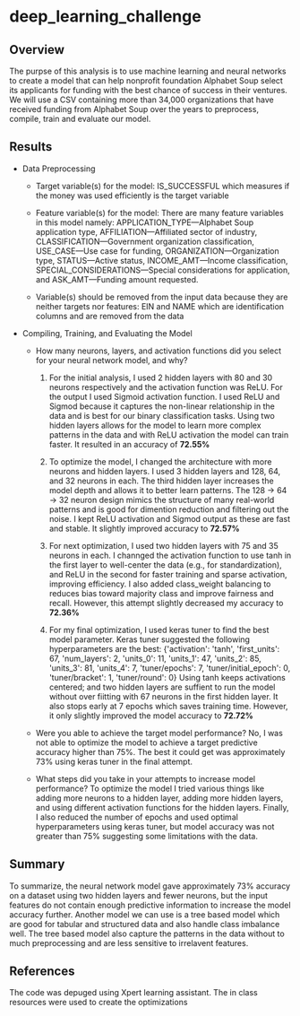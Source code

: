 # deep_learning_challenge

## Overview

The purpse of this analysis is to use machine learning and neural networks to create a model that can help nonprofit foundation Alphabet Soup select its applicants for funding with the best chance of success in their ventures. We will use a CSV containing more than 34,000 organizations that have received funding from Alphabet Soup over the years to preprocess, compile, train and evaluate our model.

## Results

* Data Preprocessing
  * Target variable(s) for the model:
     IS_SUCCESSFUL which measures if the money was used efficiently is the target variable
    
  * Feature variable(s) for the model:
   There are many feature variables in this model namely: APPLICATION_TYPE—Alphabet Soup application type, AFFILIATION—Affiliated sector of industry, CLASSIFICATION—Government organization classification, USE_CASE—Use case for funding, ORGANIZATION—Organization type, STATUS—Active status, INCOME_AMT—Income classification, SPECIAL_CONSIDERATIONS—Special considerations for application, and ASK_AMT—Funding amount requested.
 
  * Variable(s) should be removed from the input data because they are neither targets nor features:
    EIN and NAME which are identification columns and are removed from the data 

* Compiling, Training, and Evaluating the Model

  * How many neurons, layers, and activation functions did you select for your neural network model, and why?
    1. For the initial analysis, I used 2 hidden layers with 80 and 30 neurons respectively and the activation function was ReLU. For the output I used Sigmoid activation function. I used ReLU and Sigmod because it captures the non-linear relationship in the data and is best for our binary classification tasks. Using two hidden layers allows for the model to learn more complex patterns in the data and with ReLU activation the model can train faster.
       It resulted in an accuracy of **72.55%**
       
    3. To optimize the model, I changed the architecture with more neurons and hidden layers. I used 3 hidden layers and 128, 64, and 32 neurons in each. The third hidden layer increases the model depth and allows it to better learn patterns. The 128 → 64 → 32 neuron design mimics the structure of many real-world patterns and is good for dimention reduction and filtering out the noise. I kept ReLU activation and Sigmod output as these are fast and stable.
       It slightly improved accuracy to **72.57%**
   
    5. For next optimization, I used two hidden layers with 75 and 35 neurons in each. I channged the activation function to use tanh in the first layer to well-center the data (e.g., for standardization), and ReLU in the second for faster training and sparse activation, improving efficiency. I also added class_weight balancing to reduces bias toward majority class and improve fairness and recall.
       However, this attempt slightly decreased my accuracy to **72.36%**
   
    7. For my final optimization, I used keras tuner to find the best model parameter. Keras tuner suggested the following hyperparameters are the best: {'activation': 'tanh',
 'first_units': 67,
 'num_layers': 2,
 'units_0': 11,
 'units_1': 47,
 'units_2': 85,
 'units_3': 81,
 'units_4': 7,
 'tuner/epochs': 7,
 'tuner/initial_epoch': 0,
 'tuner/bracket': 1,
 'tuner/round': 0}
   Using tanh keeps activations centered; and two hidden layers are suffient to run the model without over fiitting with 67 neurons in the first hidden layer. It also stops early at 7 epochs which saves training time.
However, it only slightly improved the model accuracy to **72.72%**
   

  * Were you able to achieve the target model performance?
    No, I was not able to optimize the model to achieve a target predictive accuracy higher than 75%. The best it could get was approximately 73% using keras tuner in the final attempt.

    
  * What steps did you take in your attempts to increase model performance?
    To optimize the model I tried various things like adding more neurons to a hidden layer, adding more hidden layers, and using different activation functions for the hidden layers. Finally, I also reduced the number of epochs and used optimal hyperparameters using keras tuner, but model accuracy was not greater than 75% suggesting some limitations with the data.

## Summary

To summarize, the neural network model gave approximately 73% accuracy on a dataset using two hidden layers and fewer neurons, but the input features do not contain enough predictive information to increase the model accuracy further.
Another model we can use is a tree based model which are good for tabular and structured data and also handle class imbalance well. The tree based model also capture the patterns in the data without to much preprocessing and are less sensitive to irrelavent features.

## References
The code was depuged using Xpert learning assistant. The in class resources were used to create the optimizations

